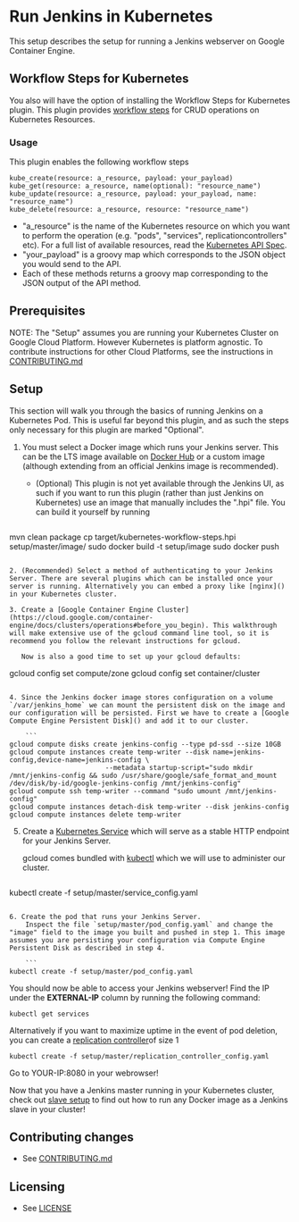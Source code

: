 # Run Jenkins in Kubernetes

This setup describes the setup for running a Jenkins webserver on Google Container Engine.

## Workflow Steps for Kubernetes

You also will have the option of installing the Workflow Steps for Kubernetes plugin. This plugin provides [workflow steps](https://github.com/jenkinsci/workflow-plugin/) for CRUD operations on Kubernetes Resources.

### Usage

This plugin enables the following workflow steps

```
kube_create(resource: a_resource, payload: your_payload)
kube_get(resource: a_resource, name(optional): "resource_name")
kube_update(resource: a_resource, payload: your_payload, name: "resource_name")
kube_delete(resource: a_resource, resource: "resource_name")
```

* "a\_resource" is the name of the Kubernetes resource on which you want to perform the operation (e.g. "pods", "services", replicationcontrollers" etc). For a full list of available resources, read the [Kubernetes API Spec](http://kubernetes.io/third_party/swagger-ui/#!/v1beta3/).
* "your\_payload" is a groovy map which corresponds to the JSON object you would send to the API.
* Each of these methods returns a groovy map corresponding to the JSON output of the API method.

## Prerequisites

NOTE: The "Setup" assumes you are running your Kubernetes Cluster on Google Cloud Platform. However Kubernetes is platform agnostic. To contribute instructions for other Cloud Platforms, see the instructions in [CONTRIBUTING.md](CONTRIBUTING.md)

## Setup

This section will walk you through the basics of running Jenkins on a Kubernetes Pod. This is useful far beyond this plugin, and as such the steps only necessary for this plugin are marked "Optional".

1. You must select a Docker image which runs your Jenkins server. This can be the LTS image available on [Docker Hub](https://registry.hub.docker.com/_/jenkins/) or a custom image (although extending from an official Jenkins image is recommended).

   * (Optional) This plugin is not yet available through the Jenkins UI, as such if you want to run this plugin (rather than just Jenkins on Kubernetes) use an image that manually includes the ".hpi" file. You can build it yourself by running

     ```
mvn clean package
cp target/kubernetes-workflow-steps.hpi setup/master/image/
sudo docker build -t <image-name-of-your-choice> setup/image
sudo docker push <image-name-of-your-choice>
```

2. (Recommended) Select a method of authenticating to your Jenkins Server. There are several plugins which can be installed once your server is running. Alternatively you can embed a proxy like [nginx]() in your Kubernetes cluster.

3. Create a [Google Container Engine Cluster](https://cloud.google.com/container-engine/docs/clusters/operations#before_you_begin). This walkthrough will make extensive use of the gcloud command line tool, so it is recommend you follow the relevant instructions for gcloud.

   Now is also a good time to set up your gcloud defaults:

   ```
gcloud config set compute/zone <zone-of-your-cluster>
gcloud config set container/cluster <name-of-your-cluster>
```

4. Since the Jenkins docker image stores configuration on a volume `/var/jenkins_home` we can mount the persistent disk on the image and our configuration will be persisted. First we have to create a [Google Compute Engine Persistent Disk]() and add it to our cluster.

    ```
gcloud compute disks create jenkins-config --type pd-ssd --size 10GB
gcloud compute instances create temp-writer --disk name=jenkins-config,device-name=jenkins-config \
	                    --metadata startup-script="sudo mkdir /mnt/jenkins-config && sudo /usr/share/google/safe_format_and_mount /dev/disk/by-id/google-jenkins-config /mnt/jenkins-config"
gcloud compute ssh temp-writer --command "sudo umount /mnt/jenkins-config"
gcloud compute instances detach-disk temp-writer --disk jenkins-config
gcloud compute instances delete temp-writer
```

5. Create a [Kubernetes Service](https://github.com/GoogleCloudPlatform/kubernetes/blob/master/docs/services.md) which will serve as a stable HTTP endpoint for your Jenkins Server.

   gcloud comes bundled with [kubectl](https://github.com/GoogleCloudPlatform/kubernetes/blob/master/docs/kubectl.md) which we will use to administer our cluster.

   ```
kubectl create -f setup/master/service_config.yaml
```

6. Create the pod that runs your Jenkins Server.
    Inspect the file `setup/master/pod_config.yaml` and change the "image" field to the image you built and pushed in step 1. This image assumes you are persisting your configuration via Compute Engine Persistent Disk as described in step 4.

    ```
kubectl create -f setup/master/pod_config.yaml
```
   You should now be able to access your Jenkins webserver! Find the IP under the **EXTERNAL-IP** column by running the following command:
   ```
kubectl get services
```

   Alternatively if you want to maximize uptime in the event of pod deletion, you can create a [replication controller](https://github.com/GoogleCloudPlatform/kubernetes/blob/master/docs/replication-controller.md)of size 1

   ```
kubectl create -f setup/master/replication_controller_config.yaml
```

Go to YOUR-IP:8080 in your webrowser!

Now that you have a Jenkins master running in your Kubernetes cluster, check out [slave setup](setup/slave/) to find out how to run any Docker image as a Jenkins slave in your cluster!

## Contributing changes

* See [CONTRIBUTING.md](CONTRIBUTING.md)


## Licensing

* See [LICENSE](LICENSE)
